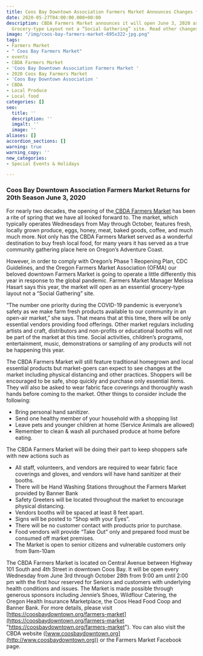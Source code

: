 ```yaml
---
title: Coos Bay Downtown Association Farmers Market Announces Changes for 2020
date: 2020-05-27T04:00:00.000+00:00
description: CBDA Farmers Market announces it will open June 3, 2020 as an Essential
  Grocery-type Layout not a “Social Gathering” site. Read other changes can be expected
image: "/img/coos-bay-farmers-market-695x322-jpg.png"
tags:
- Farmers Market
- " Coos Bay Farmers Market"
- events
- CBDA Farmers Market
- 'Coos Bay Downtown Association Farmers Market '
- 2020 Coos Bay Farmers Market
- 'Coos Bay Downtown Association '
- CBDA
- Local Produce
- Local food
categories: []
seo:
  title: ''
  description: ''
  imgalt: ''
  image: ''
aliases: []
accordion_sections: []
warning: true
warning_copy: ''
new_categories:
- Special Events & Holidays

---
```

### Coos Bay Downtown Association Farmers Market Returns for 20th Season June 3, 2020

For nearly two decades, the opening of the[ CBDA Farmers Market](https://coosbaydowntown.org/farmers-market/) has been a rite of spring that we have all looked forward to. The market, which typically operates Wednesdays from May through October, features fresh, locally grown produce, eggs, honey, meat, baked goods, coffee, and much much more. Not only has the CBDA Farmers Market served as a wonderful destination to buy fresh local food, for many years it has served as a true community gathering place here on Oregon’s Adventure Coast.

However, in order to comply with Oregon’s Phase 1 Reopening Plan, CDC Guidelines, and the Oregon Farmers Market Association (OFMA) our beloved downtown Farmers Market is going to operate a little differently this year in response to the global pandemic. Farmers Market Manager Melissa Hasart says this year, the market will open as an essential grocery-type layout not a “Social Gathering” site.

“The number one priority during the COVID-19 pandemic is everyone’s safety as we make farm fresh products available to our community in an open-air market,” she says. That means that at this time, there will be only essential vendors providing food offerings. Other market regulars including artists and craft, distributors and non-profits or educational booths will not be part of the market at this time. Social activities, children’s programs, entertainment, music, demonstrations or sampling of any products will not be happening this year.

The CBDA Farmers Market will still feature traditional homegrown and local essential products but market-goers can expect to see changes at the market including physical distancing and other practices. Shoppers will be encouraged to be safe, shop quickly and purchase only essential items. They will also be asked to wear fabric face coverings and thoroughly wash hands before coming to the market. Other things to consider include the following:

* Bring personal hand sanitizer.
* Send one healthy member of your household with a shopping list
* Leave pets and younger children at home (Service Animals are allowed)
* Remember to clean & wash all purchased produce at home before eating.

The CBDA Farmers Market will be doing their part to keep shoppers safe with new actions such as

* All staff, volunteers, and vendors are required to wear fabric face coverings and gloves, and vendors will have hand sanitizer at their booths.
* There will be Hand Washing Stations throughout the Farmers Market provided by Banner Bank
* Safety Greeters will be located throughout the market to encourage physical distancing.
* Vendors booths will be spaced at least 8 feet apart.
* Signs will be posted to “Shop with your Eyes”.
* There will be no customer contact with products prior to purchase.
* Food vendors will provide “Take Out” only and prepared food must be consumed off market premises.
* The Market is open to senior citizens and vulnerable customers only from 9am-10am

The CBDA Farmers Market is located on Central Avenue between Highway 101 South and 4th Street in downtown Coos Bay. It will be open every Wednesday from June 3rd through October 28th from 9:00 am until 2:00 pm with the first hour reserved for Seniors and customers with underlying health conditions and issues. The Market is made possible through generous sponsors including Jennie’s Shoes, Wildflour Catering, the Oregon Health Insurance Marketplace, the Coos Head Food Coop and Banner Bank. For more details, please visit [https://coosbaydowntown.org/farmers-market](https://coosbaydowntown.org/farmers-market "https://coosbaydowntown.org/farmers-market"). You can also visit the CBDA website ([www.coosbaydowntown.org](http://www.coosbaydowntown.org)) or the Farmers Market Facebook page.